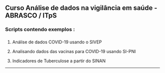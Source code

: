 ## **Curso Análise de dados na vigilância em saúde** - ABRASCO / ITpS

### Scripts contendo exemplos :

### 

1. Análise de dados COVID-19 usando o SIVEP

2. Analisando dados das vacinas  para COVID-19 usando SI-PNI

3.  Indicadores de Tuberculose a partir do SINAN


---





